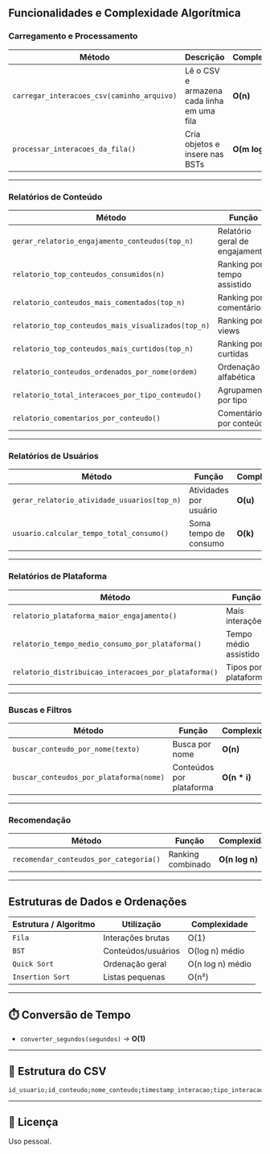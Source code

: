 ##  Funcionalidades e Complexidade Algorítmica

### Carregamento e Processamento

| Método | Descrição | Complexidade |
|--------|-----------|--------------|
| `carregar_interacoes_csv(caminho_arquivo)` | Lê o CSV e armazena cada linha em uma fila | **O(n)** |
| `processar_interacoes_da_fila()` | Cria objetos e insere nas BSTs | **O(m log n)** |

---

### Relatórios de Conteúdo

| Método | Função | Complexidade |
|--------|--------|--------------|
| `gerar_relatorio_engajamento_conteudos(top_n)` | Relatório geral de engajamento | **O(n log n)** |
| `relatorio_top_conteudos_consumidos(n)` | Ranking por tempo assistido | **O(n log n)** |
| `relatorio_conteudos_mais_comentados(top_n)` | Ranking por comentários | **O(n log n)** |
| `relatorio_top_conteudos_mais_visualizados(top_n)` | Ranking por views | **O(n log n)** |
| `relatorio_top_conteudos_mais_curtidos(top_n)` | Ranking por curtidas | **O(n log n)** |
| `relatorio_conteudos_ordenados_por_nome(ordem)` | Ordenação alfabética | **O(n log n)** |
| `relatorio_total_interacoes_por_tipo_conteudo()` | Agrupamento por tipo | **O(n)** |
| `relatorio_comentarios_por_conteudo()` | Comentários por conteúdo | **O(n + c)** |

---

###  Relatórios de Usuários

| Método | Função | Complexidade |
|--------|--------|--------------|
| `gerar_relatorio_atividade_usuarios(top_n)` | Atividades por usuário | **O(u)** |
| `usuario.calcular_tempo_total_consumo()` | Soma tempo de consumo | **O(k)** |

---

###  Relatórios de Plataforma

| Método | Função | Complexidade |
|--------|--------|--------------|
| `relatorio_plataforma_maior_engajamento()` | Mais interações | **O(n * i)** |
| `relatorio_tempo_medio_consumo_por_plataforma()` | Tempo médio assistido | **O(n * i)** |
| `relatorio_distribuicao_interacoes_por_plataforma()` | Tipos por plataforma | **O(n * i)** |

---

###  Buscas e Filtros

| Método | Função | Complexidade |
|--------|--------|--------------|
| `buscar_conteudo_por_nome(texto)` | Busca por nome | **O(n)** |
| `buscar_conteudos_por_plataforma(nome)` | Conteúdos por plataforma | **O(n * i)** |

---

###  Recomendação

| Método | Função | Complexidade |
|--------|--------|--------------|
| `recomendar_conteudos_por_categoria()` | Ranking combinado | **O(n log n)** |

---

##  Estruturas de Dados e Ordenações

| Estrutura / Algoritmo | Utilização | Complexidade |
|-----------------------|------------|--------------|
| `Fila` | Interações brutas | O(1) |
| `BST` | Conteúdos/usuários | O(log n) médio |
| `Quick Sort` | Ordenação geral | O(n log n) médio |
| `Insertion Sort` | Listas pequenas | O(n²) |

---

## ⏱️ Conversão de Tempo

- `converter_segundos(segundos)` → **O(1)**

---

## 📂 Estrutura do CSV

```
id_usuario;id_conteudo;nome_conteudo;timestamp_interacao;tipo_interacao;watch_duration_seconds;comment_text;plataforma;categoria;tipo_conteudo
```

---

## 📄 Licença

Uso pessoal.
